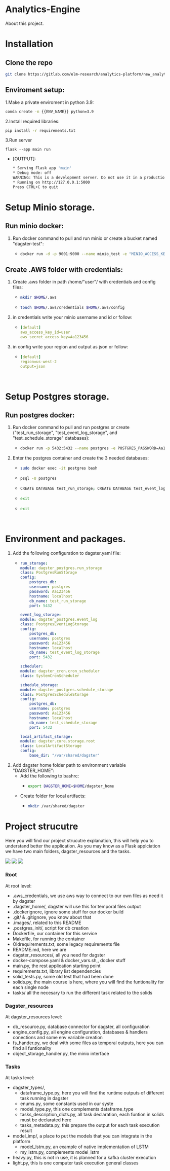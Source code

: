 # Analytics-Engine
About this project.

# Installation
## Clone the repo
```bash
git clone https://gitlab.com/elm-research/analytics-platform/new_analytics_engine.git
```

## Enviroment setup:

1.Make a private enviroment in python 3.9:
```bash
conda create -n {{ENV_NAME}} python=3.9
```
2.Install required libraries:
```bash
pip install -r requirements.txt
```
3.Run server
```
flask --app main run
```
  * [OUTPUT]:
    ```bash
    * Serving Flask app 'main'
    * Debug mode: off
    WARNING: This is a development server. Do not use it in a production deployment. Use a production WSGI server instead.
    * Running on http://127.0.0.1:5000
    Press CTRL+C to quit
    ```

# Setup Minio storage.
## Run minio docker:
1. Run docker command to pull and run minio or create a bucket named "dagster-test":  
    * ```bash
      docker run -d -p 9001:9000 --name minio_test -e "MINIO_ACCESS_KEY=user" -e "MINIO_SECRET_KEY=Aa123456" -e "MINIO_BUCKET=dagster-test" -v minio_data:/data -v minio_config:/root/.minio minio/minio:RELEASE.2019-04-09T01-22-30Z server /data
      ```

## Create .AWS folder with credentials:

1. Create .aws folder in path /home/"user"/ with credentials and config files:
    * ```bash
      mkdir $HOME/.aws
      ```
    * ```bash
      touch $HOME/.aws/credentials $HOME/.aws/config
      ```
2. in credentials write your minio username and id or follow:  
    * ```yaml
      [default]  
      aws_access_key_id=user
      aws_secret_access_key=Aa123456
      ```
3. in config write your region and output as json or follow:  
    * ```yaml
      [default]  
      region=us-west-2  
      output=json
      ```
<br>

# Setup Postgres storage.
## Run postgres docker:
1. Run docker command to pull and run postgres or create ("test_run_storage", "test_event_log_storage", and "test_schedule_storage" databases):
    * ```bash
      docker run -p 5432:5432 --name postgres -e POSTGRES_PASSWORD=Aa123456 -d postgres
      ```
2. Enter the postgres container and create the 3 needed databases:
    * ```bash
      sudo docker exec -it postgres bash
      ```
    * ```bash 
      psql -U postgres
      ```
    * ```bash
      CREATE DATABASE test_run_storage; CREATE DATABASE test_event_log_storage; CREATE DATABASE test_schedule_storage;
      ```
    * ```bash
      exit
      ```
    * ```bash
      exit
      ```
<br>

# Environment and packages.

1. Add the following configuration to dagster.yaml file:
    *   ```yaml
        run_storage:
        module: dagster_postgres.run_storage
        class: PostgresRunStorage
        config:
            postgres_db:
            username: postgres
            password: Aa123456
            hostname: localhost
            db_name: test_run_storage
            port: 5432

        event_log_storage:
        module: dagster_postgres.event_log
        class: PostgresEventLogStorage
        config:
            postgres_db:
            username: postgres
            password: Aa123456
            hostname: localhost
            db_name: test_event_log_storage
            port: 5432

        scheduler:
        module: dagster_cron.cron_scheduler
        class: SystemCronScheduler

        schedule_storage:
        module: dagster_postgres.schedule_storage
        class: PostgresScheduleStorage
        config:
            postgres_db:
            username: postgres
            password: Aa123456
            hostname: localhost
            db_name: test_schedule_storage
            port: 5432

        local_artifact_storage:
        module: dagster.core.storage.root
        class: LocalArtifactStorage
        config:
            base_dir: "/var/shared/dagster"
        ```
3. Add dagster home folder path to environment variable "DAGSTER_HOME":
    * Add the following to bashrc:
        * ```bash
          export DAGSTER_HOME=$HOME/dagster_home
          ```
    * Create folder for local artifacts:
        * ```bash
          mkdir /var/shared/dagster
          ```
# Project strucutre
Here you will find our project strucutre explanation, this will help you to understand better the application.
As you may know as a Flask applciation we have two main folders, dagster_resources and the tasks.

![](.images/1.png) ![](.images/2.png) ![](.images/3.png) 

### Root
At root level:
- .aws_credentials, we use aws way to connect to our own files as need it by dagster
- .dagster_home/, dagster will use this for temporal files output
- .dockerignore, ignore some stuff for our docker build
- .git/ & .gitignore,  you know about that
- .images/, related to this README
- .postgres_init/, script for db creation
- Dockerfile, our container for this service
- Makefile, for running the container
- Oldrequirements.txt, some legacy requirements file
- README.md, here we are
- dagster_resources/, all you need for dagster
- docker-compose.yaml & docker_vars.sh,, docker stuff
- main.py, the rest application starting point
- requirements.txt, library list dependencies
- solid_tests.py, some old test that had been done
- solids.py, the main course is here, where you will find the funtionality for each single node
- tasks/ all the necesary to run the different task related to the solids

### Dagster_resources
At dagster_resources level:
- db_resource.py, database connector for dagster, all configuration
- engine_config.py, all engine configuration, databases & handlers conections and some env variable creation
- fs_hander.py, we deal with some files as temporal outputs, here you can find all funtionality
- object_storage_handler.py, the minio interface

### Tasks
At tasks level:
- dagster_types/, 
  - dataframe_type.py, here you will find the runtime outputs of different task running in dagster
  - enums.py, some constants used in our syste
  - model_type.py, this one complements dataframe_type
  - tasks_description_dicts.py, all task declaration, each funtion in solids must be declarated here
  - tasks_metadata.py, this prepare the output for each task execution result
- model_imp/, a place to put the models that you can integrate in the platform
  - model_lstm.py, an example of native implementation of LSTM
  - my_lstm.py, complements model_lstm
- heavy.py, this is not in use, it is planned for a kafka cluster execution
- light.py, this is one computer task execution general classes


